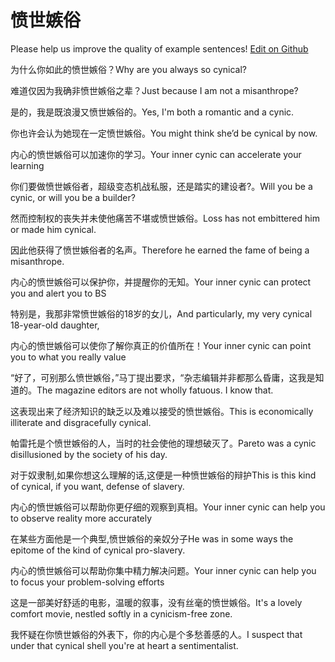 # 愤世嫉俗

Please help us improve the quality of example sentences! [Edit on Github](https://github.com/jiyushe/jiyu-example-sentence-source/blob/main/chinese/fenshijisu.md)

<p><span class="chinese">为什么你如此的愤世嫉俗？</span><span class="english">Why are you always so cynical?</span></p>

<p><span class="chinese">难道仅因为我确非愤世嫉俗之辈？</span><span class="english">Just because I am not a misanthrope?</span></p>

<p><span class="chinese">是的，我是既浪漫又愤世嫉俗的。</span><span class="english">Yes, I'm both a romantic and a cynic.</span></p>

<p><span class="chinese">你也许会认为她现在一定愤世嫉俗。</span><span class="english">You might think she’d be cynical by now.</span></p>

<p><span class="chinese">内心的愤世嫉俗可以加速你的学习。</span><span class="english">Your inner cynic can accelerate your learning</span></p>

<p><span class="chinese">你们要做愤世嫉俗者，超级变态机战私服，还是踏实的建设者?。</span><span class="english">Will you be a cynic, or will you be a builder?</span></p>

<p><span class="chinese">然而控制权的丧失并未使他痛苦不堪或愤世嫉俗。</span><span class="english">Loss has not embittered him or made him cynical.</span></p>

<p><span class="chinese">因此他获得了愤世嫉俗者的名声。</span><span class="english">Therefore he earned the fame of being a misanthrope.</span></p>

<p><span class="chinese">内心的愤世嫉俗可以保护你，并提醒你的无知。</span><span class="english">Your inner cynic can protect you and alert you to BS</span></p>

<p><span class="chinese">特别是，我那非常愤世嫉俗的18岁的女儿，</span><span class="english">And particularly, my very cynical 18-year-old daughter,</span></p>

<p><span class="chinese">内心的愤世嫉俗可以使你了解你真正的价值所在！</span><span class="english">Your inner cynic can point you to what you really value</span></p>

<p><span class="chinese">“好了，可别那么愤世嫉俗，”马丁提出要求，“杂志编辑并非都那么昏庸，这我是知道的。</span><span class="english">The magazine editors are not wholly fatuous. I know that.</span></p>

<p><span class="chinese">这表现出来了经济知识的缺乏以及难以接受的愤世嫉俗。</span><span class="english">This is economically illiterate and disgracefully cynical.</span></p>

<p><span class="chinese">帕雷托是个愤世嫉俗的人，当时的社会使他的理想破灭了。</span><span class="english">Pareto was a cynic disillusioned by the society of his day.</span></p>

<p><span class="chinese">对于奴隶制,如果你想这么理解的话,这便是一种愤世嫉俗的辩护</span><span class="english">This is this kind of cynical, if you want, defense of slavery.</span></p>

<p><span class="chinese">内心的愤世嫉俗可以帮助你更仔细的观察到真相。</span><span class="english">Your inner cynic can help you to observe reality more accurately</span></p>

<p><span class="chinese">在某些方面他是一个典型,愤世嫉俗的亲奴分子</span><span class="english">He was in some ways the epitome of the kind of cynical pro-slavery.</span></p>

<p><span class="chinese">内心的愤世嫉俗可以帮助你集中精力解决问题。</span><span class="english">Your inner cynic can help you to focus your problem-solving efforts</span></p>

<p><span class="chinese">这是一部美好舒适的电影，温暖的叙事，没有丝毫的愤世嫉俗。</span><span class="english">It's a lovely comfort movie, nestled softly in a cynicism-free zone.</span></p>

<p><span class="chinese">我怀疑在你愤世嫉俗的外表下，你的内心是个多愁善感的人。</span><span class="english">I suspect that under that cynical shell you're at heart a sentimentalist.</span></p>


